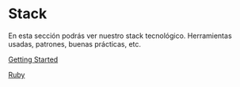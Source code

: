 # Stack

En esta sección podrás ver nuestro stack tecnológico. Herramientas usadas, patrones, buenas prácticas, etc.

[Getting Started](stack/getting_started.md)

[Ruby](stack/ruby.md)
